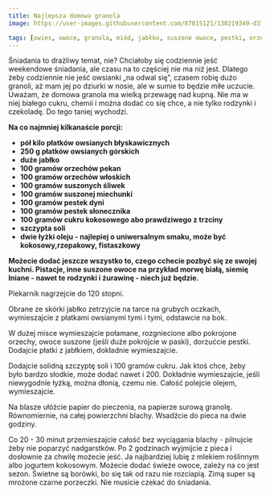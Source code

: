 ```yaml
---
title: Najlepsza domowa granola
image: https://user-images.githubusercontent.com/87815121/130219349-d37eb1ab-5818-4a46-abb0-b67ffe729ef5.jpeg

tags: [owies, owoce, granola, miód, jabłko, suszone owoce, pestki, orzechy, owsianka, zapasy, cukier kokosowy, śniadanie]
---
```



Śniadania to drażliwy temat, nie? Chciałoby się codziennie jeść weekendowe śniadania, ale czasu na to częściej nie ma niż jest. Dlatego żeby codziennie nie jeść
owsianki „na odwal się”, czasem robię dużo granoli, aż mam jej po dziurki w nosie, ale w sumie to będzie miłe uczucie. Uważam, że domowa granola ma wielką przewagę 
nad kupną. Nie ma w niej białego cukru, chemii i można dodać co się chce, a nie tylko rodzynki i czekoladę. Do tego taniej wychodzi.

**Na co najmniej kilkanaście porcji:**

- **pół kilo płatków owsianych błyskawicznych**
- **250 g płatków owsianych górskich**
- **duże jabłko**
- **100 gramów orzechów pekan**
- **100 gramów orzechów włoskich**
- **100 gramów suszonych śliwek**
- **100 gramów suszonej miechunki**
- **100 gramów pestek dyni**
- **100 gramów pestek słonecznika**
- **100 gramów cukru kokosowego abo prawdziwego z trzciny**
- **szczypta soli**
- **dwie łyżki oleju - najlepiej o uniwersalnym smaku, może być kokosowy,rzepakowy, fistaszkowy**

**Możecie dodać jeszcze wszystko to, czego cchecie pozbyć się ze swojej kuchni. Pistacje, inne suszone owoce na przykład morwę białą, siemię lniane - nawet te rodzynki i żurawinę - niech już będzie.**

Piekarnik nagrzejcie do 120 stopni. 

Obrane ze skórki jabłko zetrzyjcie na tarce na grubych oczkach, wymieszajcie z płatkami owsianymi tymi i tymi, odstawcie na bok. 

W dużej misce wymieszajcie połamane, rozgniecione albo pokrojone orzechy, owoce suszone (jeśli duże pokrójcie w paski), dorzućcie pestki. 
Dodajcie płatki z jabłkiem, dokładnie wymieszajcie. 

Dodajcie solidną szczyptę soli i 100 gramów cukru. Jak ktoś chce, żeby było bardzo słodkie, może dodać nawet i 200. Dokładnie wymieszajcie, 
jeśli niewygodnie łyżką, można dłonią, czemu nie. Całość polejcie olejem, wymieszajcie. 

Na blasze ułóżcie papier do pieczenia, na papierze surową granolę. Równomiernie, na całej powierzchni blachy. Wsadźcie do pieca na dwie godziny. 

Co 20 - 30 minut przemieszajcie całość bez wyciągania blachy - pilnujcie żeby nie poparzyć nadgarstków. Po 2 godzinach wyjmijcie z pieca i dosłownie 
za chwilę możecie jeść. Ja najbardziej lubię z mlekiem roślinnym albo jogurtem kokosowym. Możecie dodać świeże owoce, zależy na co jest sezon. Świetne 
są borówki, bo się tak od razu nie rozciapią. Zimą super są mrożone czarne porzeczki. Nie musicie czekać do śniadania.
